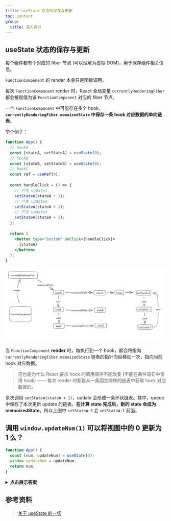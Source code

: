```yaml
---
title: useState 状态的保存与更新
toc: content
group:
  title: 深入探讨
---
```


## useState 状态的保存与更新

每个组件都有个对应的 fiber 节点 (可以理解为虚拟 DOM)，用于保存组件相关信息。

`FunctionComponent` 的 render 本身只是函数调用。

每次 `FunctionComponent` render 时，React 全局变量 `currentlyRenderingFiber` 都会被赋值为该 `FunctionComponent` 对应的 fiber 节点。

一个 `FunctionComponent` 中可能存在多个 hook，**`currentlyRenderingFiber.memoizedState` 中保存一条 hook 对应数据的单向链表**。

举个例子：

```jsx | pure
function App() {
  // hookA
  const [stateA, setStateA] = useState(0);
  // hookB
  const [stateB, setStateB] = useState(0);
  // hookC
  const ref = useRef(0);

  const handleClick = () => {
    // 产生 update1
    setStateA(stateA + 1);
    // 产生 update2
    setStateA(stateA + 1);
    // 产生 update3
    setStateA(stateA + 1);
  };

  return (
    <button type="button" onClick={handleClick}>
      {stateA}
    </button>
  );
}
```

![20240618014337](https://raw.githubusercontent.com/chuenwei0129/my-picgo-repo/master/me/20240618014337.png)

当 `FunctionComponent` **render** 时，每执行到一个 hook，都会将指向 `currentlyRenderingFiber.memoizedState` 链表的指针向后移动一次，指向当前 hook 对应数据。

> 这也是为什么 React 要求 hook 的调用顺序不能改变 (不能在条件语句中使用 hook) —— 每次 render 时都是从一条固定顺序的链表中获取 hook 对应数据的。

多次调用 `setStateA(stateA + 1)`，update 会形成一条环状链表。其中，queue 中保存了本次更新 update 的链表。**在计算 state 完成后，新的 state 会成为 memoizedState**。所以上图中 `setStateA-3` 会 `setStateA-1` 前面。

## 调用 `window.updateNum(1)` 可以将视图中的 0 更新为 1 么？

```jsx {3} | pure
function App() {
  const [num, updateNum] = useState(0);
  window.updateNum = updateNum;
  return num;
}
```

<details><summary><b>点击展示答案</b></summary>

> **答案**：可以。

我们需要看看这里的 `updateNum` 方法的具体实现：

```js
updateNum === dispatchAction.bind(null, currentlyRenderingFiber, queue);
```

可见，`updateNum` 方法即绑定了 `currentlyRenderingFiber` 与 `queue` (即 `hook.queue`) 的 `dispatchAction`。调用 `dispatchAction` 的目的是生成 update，并插入到 `hook.queue` 链表中。

既然 `queue` 作为预置参数已经绑定给 `dispatchAction`，那么调用 `dispatchAction` 就不仅局限在 `FunctionComponent` 内部了。

</details>

## 参考资料

> [关于 useState 的一切](https://zhuanlan.zhihu.com/p/200855720)
